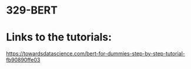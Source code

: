 # 329-BERT

# Links to the tutorials:

https://towardsdatascience.com/bert-for-dummies-step-by-step-tutorial-fb90890ffe03
